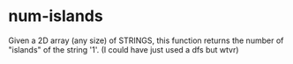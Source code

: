 # num-islands

Given a 2D array (any size) of STRINGS, this function returns the number of "islands" of the string '1'.
(I could have just used a dfs but wtvr)

